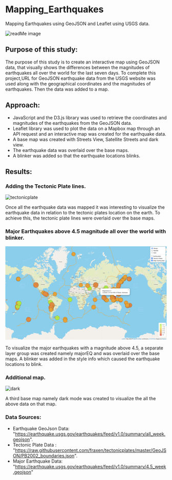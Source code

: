 # Mapping_Earthquakes

Mapping Earthquakes using GeoJSON and Leaflet using USGS data.

![readMe image](Earthquake_Challenge/Images/readMe.png)

## Purpose of this study:

The purpose of this study is to create an interactive map using GeoJSON data, that visually shows the differences between the magnitudes of earthquakes all over the world for the last seven days. To complete this project,URL for GeoJSON earthquake data from the USGS website was used along with the geographical coordinates and the magnitudes of earthquakes. Then the data was added to a map.

## Approach:

* JavaScript and the D3.js library was used to retrieve the coordinates and magnitudes of the earthquakes from the GeoJSON data.  
* Leaflet library was used to plot the data on a Mapbox map through an API request and an interactive map was created for the earthquake data.  
* A base map was created with Streets View, Satellite Streets and dark view.  
* The earthquake data was overlaid over the base maps.  
* A blinker was added so that the earthquake locations blinks.

## Results:

### Adding the Tectonic Plate lines.

![tectonicplate](Earthquake_Challenge/Images/tectonic_satellite.png)

Once all the earthquake data was mapped it was interesting to visualize the earthquake data in relation to the tectonic plates location on the earth. To achieve this, the tectonic plate lines were overlaid over the base maps.

### Major Earthquakes above 4.5 magnitude all over the world with blinker.

![majorEQ](Earthquake_Challenge/Images/majorEQ_streets.png)

To visualize the major earthquakes with a magnitude above 4.5, a separate layer group was created namely majorEQ and was overlaid over the base maps. A blinker was added in the style info which caused the earthquake locations to blink.

### Additional map.

![dark]()

A third base map namely dark mode was created to visualize the all the above data on that map.

### Data Sources:

* Earthquake GeoJson Data: "https://earthquake.usgs.gov/earthquakes/feed/v1.0/summary/all_week.geojson". 
* Tectonic Plate Data : "https://raw.githubusercontent.com/fraxen/tectonicplates/master/GeoJSON/PB2002_boundaries.json". 
* Major Earthquake Data: "https://earthquake.usgs.gov/earthquakes/feed/v1.0/summary/4.5_week.geojson"


